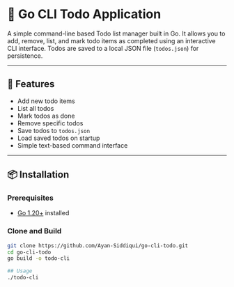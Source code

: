 # 📝 Go CLI Todo Application

A simple command-line based Todo list manager built in Go. It allows you to add, remove, list, and mark todo items as completed using an interactive CLI interface. Todos are saved to a local JSON file (`todos.json`) for persistence.

---

## 🚀 Features

- Add new todo items
- List all todos
- Mark todos as done
- Remove specific todos
- Save todos to `todos.json`
- Load saved todos on startup
- Simple text-based command interface

---

## 📦 Installation

### Prerequisites

- [Go 1.20+](https://golang.org/dl/) installed

### Clone and Build

```bash
git clone https://github.com/Ayan-Siddiqui/go-cli-todo.git
cd go-cli-todo
go build -o todo-cli

## Usage
./todo-cli
